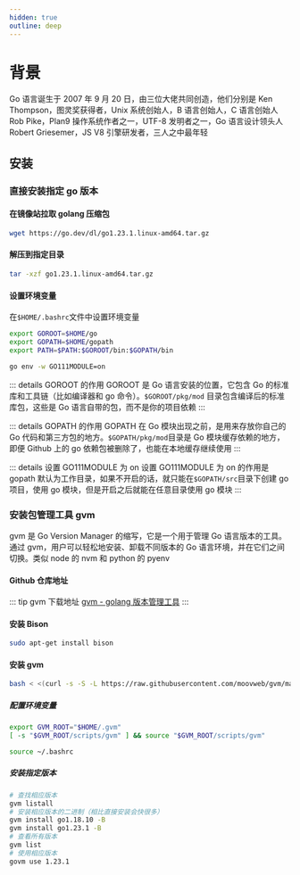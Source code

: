 ```yaml
---
hidden: true
outline: deep
---
```


# 背景

Go 语言诞生于 2007 年 9 月 20 日，由三位大佬共同创造，他们分别是
Ken Thompson，图灵奖获得者，Unix 系统创始人，B 语言创始人，C 语言创始人
Rob Pike，Plan9 操作系统作者之一，UTF-8 发明者之一，Go 语言设计领头人
Robert Griesemer，JS V8 引擎研发者，三人之中最年轻

## 安装

### 直接安装指定 go 版本

#### 在镜像站拉取 golang 压缩包

```bash
wget https://go.dev/dl/go1.23.1.linux-amd64.tar.gz
```

#### 解压到指定目录

```bash
tar -xzf go1.23.1.linux-amd64.tar.gz
```

#### 设置环境变量

在`$HOME/.bashrc`文件中设置环境变量

```bash
export GOROOT=$HOME/go
export GOPATH=$HOME/gopath
export PATH=$PATH:$GOROOT/bin:$GOPATH/bin
```

```bash
go env -w GO111MODULE=on
```

::: details GOROOT 的作用
GOROOT 是 Go 语言安装的位置，它包含 Go 的标准库和工具链（比如编译器和 go 命令）。`$GOROOT/pkg/mod` 目录包含编译后的标准库包，这些是 Go 语言自带的包，而不是你的项目依赖
:::

::: details GOPATH 的作用
GOPATH 在 Go 模块出现之前，是用来存放你自己的 Go 代码和第三方包的地方。`$GOPATH/pkg/mod`目录是 Go 模块缓存依赖的地方，即便 Github 上的 go 依赖包被删除了，也能在本地缓存继续使用
:::

::: details 设置 GO111MODULE 为 on
设置 GO111MODULE 为 on 的作用是 gopath 默认为工作目录，如果不开启的话，就只能在`$GOPATH/src`目录下创建 go 项目，使用 go 模块，但是开启之后就能在任意目录使用 go 模块
:::

### 安装包管理工具 gvm

gvm 是 Go Version Manager 的缩写，它是一个用于管理 Go 语言版本的工具。通过 gvm，用户可以轻松地安装、卸载不同版本的 Go 语言环境，并在它们之间切换。类似 node 的 nvm 和 python 的 pyenv

#### Github 仓库地址

::: tip gvm 下载地址
[gvm - golang 版本管理工具](https://github.com/moovweb/gvm)
:::

#### 安装 Bison

```bash
sudo apt-get install bison
```

#### 安装 gvm

```bash
bash < <(curl -s -S -L https://raw.githubusercontent.com/moovweb/gvm/master/binscripts/gvm-installer)
```

##### 配置环境变量

```bash
export GVM_ROOT="$HOME/.gvm"
[ -s "$GVM_ROOT/scripts/gvm" ] && source "$GVM_ROOT/scripts/gvm"
```

```bash
source ~/.bashrc
```

##### 安装指定版本

```bash
# 查找相应版本
gvm listall
# 安装相应版本的二进制（相比直接安装会快很多）
gvm install go1.18.10 -B
gvm install go1.23.1 -B
# 查看所有版本
gvm list
# 使用相应版本
govm use 1.23.1
```
